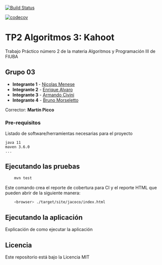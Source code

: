 [![Build Status](https://travis-ci.org/fiuba/algo3_proyecto_base_tp2.svg?branch=master)](https://travis-ci.org/fiuba/algo3_proyecto_base_tp2)

[![codecov](https://codecov.io/gh/fiuba/algo3_proyecto_base_tp2/branch/master/graph/badge.svg)](https://codecov.io/gh/fiuba/algo3_proyecto_base_tp2)



# TP2 Algoritmos 3: Kahoot

Trabajo Práctico número 2 de la materia Algoritmos y Programación III de FIUBA

## Grupo 03

* **Integrante 1** - [Nicolas Menese](https://github.com/nicolasmns)
* **Integrante 2** - [Enrique Alvaro](https://github.com/Alvaro0626)
* **Integrante 3** - [Armando Civini](https://github.com/ArmandoCivini)
* **Integrante 4** - [Bruno Morseletto](https://github.com/Bmorseletto)

Corrector: **Martín Picco**

### Pre-requisitos

Listado de software/herramientas necesarias para el proyecto

```
java 11
maven 3.6.0
...
```

## Ejecutando las pruebas

```bash
    mvn test
```

Este comando crea el reporte de cobertura para CI y el reporte HTML que pueden abrir de la siguiente manera:

```bash
    <browser> ./target/site/jacoco/index.html
```

## Ejecutando la aplicación

Explicación de como ejecutar la aplicación

## Licencia

Este repositorio está bajo la Licencia MIT
